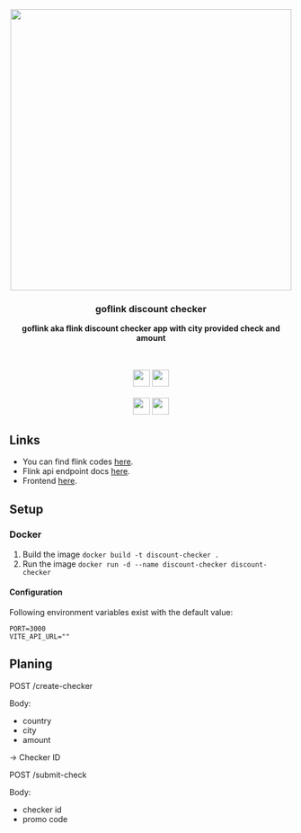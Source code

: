 <div align="center">
  <img src="https://safe.manu.moe/tWCXrnit.gif" width="500"/>
  <br/>
  <h3>goflink discount checker</h3>
  <p><strong>goflink aka flink discount checker app with city provided check and amount</strong></p>
  <br><br>
  <img src="https://forthebadge.com/images/badges/made-with-vue.svg" height="30" />
  <img src="https://forthebadge.com/images/badges/made-with-typescript.svg" height="30" />
  <br/><br/>
  <a href="https://github.com/rexlManu/goflink-discount-checker/blob/master/LICENSE.md"><img src="https://img.shields.io/docker/cloud/build/rexlmanu/goflink-discount-checker?style=for-the-badge" height="30"></a>
  <a href="https://github.com/rexlManu/goflink-discount-checker/blob/master/LICENSE.md"><img src="https://img.shields.io/apm/l/vim-mode?style=for-the-badge" height="30"></a>
</div>

## Links

- You can find flink codes [here](./CODES.md).
- Flink api endpoint docs [here](./API.md).
- Frontend [here](./front/README.md).

## Setup

### Docker

1. Build the image
``docker build -t discount-checker .``
2. Run the image
``docker run -d --name discount-checker discount-checker``

#### Configuration

Following environment variables exist with the default value:

```
PORT=3000
VITE_API_URL=""
```

## Planing
POST /create-checker

Body:
- country
- city
- amount

-> Checker ID

POST /submit-check
 
Body:
- checker id
- promo code


